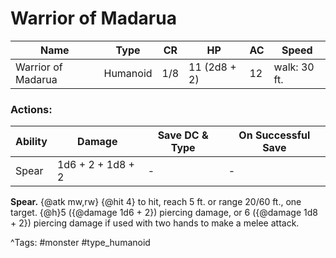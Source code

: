 # Warrior of Madarua

| Name | Type | CR | HP | AC | Speed |
|------|------|----|----|----|-------|
| Warrior of Madarua | Humanoid | 1/8 | 11 (2d8 + 2) | 12 | walk: 30 ft. |

### Actions:

| Ability | Damage | Save DC & Type | On Successful Save |
|---------|--------|----------------|--------------------|
| Spear | 1d6 + 2 + 1d8 + 2 | - | - |


**Spear.** {@atk mw,rw} {@hit 4} to hit, reach 5 ft. or range 20/60 ft., one target. {@h}5 ({@damage 1d6 + 2}) piercing damage, or 6 ({@damage 1d8 + 2}) piercing damage if used with two hands to make a melee attack.

^Tags: #monster #type_humanoid